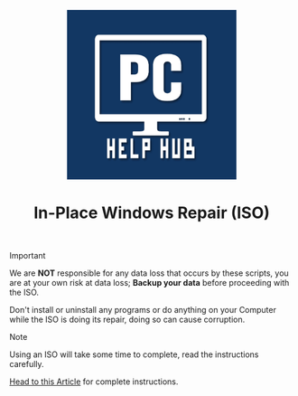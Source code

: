 <p align="center">
  <img src="https://github.com/shinthebean1/pchh-assets/blob/main/logo.png" width="300" height="300">
</p>


<div align="center">
  <h1><strong>In-Place Windows Repair (ISO)</strong></h1>
</div>

‎ 

> [!IMPORTANT]
>
> We are **NOT** responsible for any data loss that occurs by these scripts, you are at your own risk at data loss; **Backup your data** before proceeding with the ISO.
> 
> Don't install or uninstall any programs or do anything on your Computer while the ISO is doing its repair, doing so can cause corruption.

> [!NOTE]
> Using an ISO will take some time to complete, read the instructions carefully.

[Head to this Article](https://pchelphub.com/kbase/windows-in-place-install-upgrade-iso/) for complete instructions.
